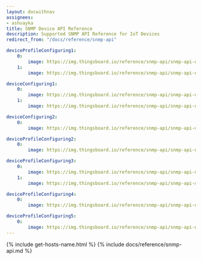 ```yaml
---
layout: docwithnav
assignees:
- ashvayka 
title: SNMP Device API Reference
description: Supported SNMP API Reference for IoT Devices
redirect_from: "/docs/reference/snmp-api"

deviceProfileConfiguring1:
    0:
        image: https://img.thingsboard.io/reference/snmp-api/snmp-api-device-profile-configuring-1-ce.png
    1:
        image: https://img.thingsboard.io/reference/snmp-api/snmp-api-device-profile-configuring-2-ce.png

deviceConfiguring1:
    0:
        image: https://img.thingsboard.io/reference/snmp-api/snmp-api-device-configuring-1-ce.png
    1:
        image: https://img.thingsboard.io/reference/snmp-api/snmp-api-device-configuring-2-ce.png

deviceConfiguring2:
    0:
        image: https://img.thingsboard.io/reference/snmp-api/snmp-api-device-configuring-3-ce.png

deviceProfileConfiguring2:
    0:
        image: https://img.thingsboard.io/reference/snmp-api/snmp-api-device-profile-configuring-3-ce.png

deviceProfileConfiguring3:
    0:
        image: https://img.thingsboard.io/reference/snmp-api/snmp-api-device-profile-configuring-4.1-ce.png
    1:
        image: https://img.thingsboard.io/reference/snmp-api/snmp-api-device-profile-configuring-4.2-ce.png

deviceProfileConfiguring4:
    0:
        image: https://img.thingsboard.io/reference/snmp-api/snmp-api-device-profile-configuring-5-ce.png

deviceProfileConfiguring5:
    0:
        image: https://img.thingsboard.io/reference/snmp-api/snmp-api-device-profile-configuring-6-ce.png
---
```


{% include get-hosts-name.html %}
{% include docs/reference/snmp-api.md %}
